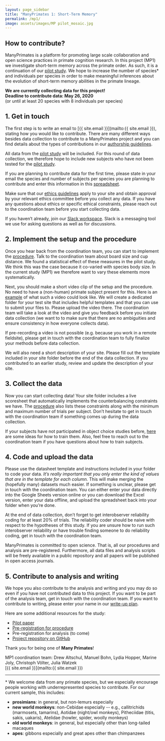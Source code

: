 ```yaml
---
layout: page_sidebar
title: "ManyPrimates 1: Short-Term Memory"
permalink: /mp1/
image: assets/images/MP pilot_mosaic.jpg
---
```


<!-- from google doc as of 5/20/19 5.51pm -->

## How to contribute?

ManyPrimates is a platform for promoting large scale collaboration and open science practices in primate cognition research. In this project (MP1) we investigate short-term memory across the primate order. As such, it is a continuation of our [pilot study](/pilot). We hope to increase the number of species* and individuals per species in order to make meaningful inferences about the evolution of short-term memory abilities in the primate lineage.

<div class="box">
    <p><strong>We are currently collecting data for this project!<br/>
    Deadline to contribute data: May 26, 2020</strong><br/>
    (or until at least 20 species with 8 individuals per species)</p>
</div>

## 1. Get in touch

The first step is to write an email to [{{ site.email }}](mailto:{{ site.email }}), stating how you would like to contribute. There are many different ways besides data collection to contribute to a ManyPrimates project and you can find details about the types of contributions in our [authorship guidelines](/authorship). 

All data from the [pilot study](/pilot) will be included. For this round of data collection, we therefore hope to include new subjects who have not been tested for the [pilot study](/pilot).

If you are planning to contribute data for the first time, please state in your email the species and number of subjects per species you are planning to contribute and enter this information in this [spreadsheet](https://docs.google.com/spreadsheets/d/1pbE9L5VervPXBS-pp7Ako9fNRw3FznKbL9xj0eP-v0Y/edit#gid=0). 

Make sure that our [ethics guidelines](/ethics) apply to your site and obtain approval by your relevant ethics committee before you collect any data. If you have any questions about ethics or specific ethical constraints, please reach out to the coordination team before you start collecting data.

If you haven’t already, join our [Slack workspace](https://join.slack.com/t/manyprimates/shared_invite/enQtNDM1MzE3MjM1OTExLTI1NjFmNWFkNThmOTdhZjFhZWQ2ZGY3ZmQ4ODE3OWYyZmZlMzIyNjliNDg2OWI4NzQwYzM3NDEwNzkyNTk1Yzg). Slack is a messaging tool we use for asking questions as well as for discussions. 

## 2. Implement the setup and the procedure

Once you hear back from the coordination team, you can start to implement the [procedure](https://docs.google.com/document/d/1NkWf4t6wvTH_ZbEQ6E0XJZLK7UNR-_rtjNvRROfbhkA/edit). Talk to the coordination team about board size and cup distance. We found a statistical effect of these measures in the pilot study. We think this was the case because it co-varied with species body size. In the current study (MP1) we therefore want to vary these elements more systematically. 

Next, you should make a short video clip of the setup and the procedure. No need to have a (non-human) primate subject present for this. Here is an [example](https://youtu.be/FNoxKnnPnlA) of what such a video could look like. We will create a dedicated folder for your test site that includes helpful templates and that you can use to submit your files to. Please upload the video there. The coordination team will take a look at the video and give you feedback before you initiate data collection (we want to to make sure that there are no ambiguities and ensure consistency in how everyone collects data). 

If pre-recording a video is not possible (e.g. because you work in a remote fieldsite), please get in touch with the coordination team to fully finalize your methods before data collection.

We will also need a short description of your site. Please fill out the template included in your site folder before the end of the data collection. If you contributed to an earlier study, review and update the description of your site.

## 3. Collect the data 

Now you can start collecting data! Your site folder includes a live scoresheet that automatically implements the counterbalancing constraints we have. The [procedure](https://docs.google.com/document/d/1NkWf4t6wvTH_ZbEQ6E0XJZLK7UNR-_rtjNvRROfbhkA/edit) also lists these constraints along with the minimum and maximum number of trials per subject. Don’t hesitate to get in touch with the coordination team if something comes up during the data collection. 

If your subjects have not participated in object choice studies before, [here](https://docs.google.com/document/d/1wQiPVOhborAlrM6ucmO6W52EDIlR_kBideJ-uxBiGbU/edit) are some ideas for how to train them. Also, feel free to reach out to the coordination team if you have questions about how to train subjects. 

## 4. Code and upload the data 

Please use the datasheet template and instructions included in your folder to code your data. *It’s really important that you only enter the kind of values that are in the template for each column.* This will make merging the (hopefully many) datasets much easier. If something is unclear, please get in touch with the coordination team. You can either enter your data directly into the Google Sheets version online or you can download the Excel version, enter your data offline, and upload the spreadsheet back into your folder when you’re done. 

At the end of data collection, don’t forget to get interobserver reliability coding for at least 20% of trials. The reliability coder should be naive with respect to the hypotheses of this study. If you are unsure how to run such interobserver reliability or have trouble finding someone to do reliability coding, get in touch with the coordination team.

ManyPrimates is committed to open science. That is, all our procedures and analysis are pre-registered. Furthermore, all data files and analysis scripts will be freely available in a public repository and all papers will be published in open access journals. 

## 5. Contribute to analysis and writing

We hope you also contribute to the analysis and writing and you may do so even if you have not contributed data to this project. If you want to be part of the analysis team, get in touch with the coordination team. If you want to contribute to writing, please enter your name in our [write-up plan](https://docs.google.com/document/d/1x0FucBfr_BzTeYbEuPFHtsmTNlZRQGeFDJWkOxzlgPc/edit).

Here are some additional resources for the study: 

- [Pilot paper](https://psyarxiv.com/3xu7q/)
- [Pre-registration for procedure](http://osf.io/x4fkn)
- Pre-registration for analysis (to come)
- [Project repository on GitHub](https://github.com/ManyPrimates/mp1_short_term_memory)

Thank you for being one of **Many Primates**! 

MP1 coordination team: Drew Altschul, Manuel Bohn, Lydia Hopper, Marine Joly, Christoph Völter, Julia Watzek  
[{{ site.email }}](mailto:{{ site.email }})

***

\* We welcome data from any primate species, but we especially encourage people working with underrepresented species to contribute. For our current sample, this includes:

- **prosimians**: in general, but non-lemurs especially
- **new world monkeys**: non-Cebidae especially -- e.g., callitrichids (marmosets, tamarins), Aotidae (night/owl monkeys), Pitheciidae (titis, sakis, uakaris), Atelidae (howler, spider, woolly monkeys)
- **old world monkeys**: in general, but especially other than long-tailed macaques
- **apes**: gibbons especially and great apes other than chimpanzees

